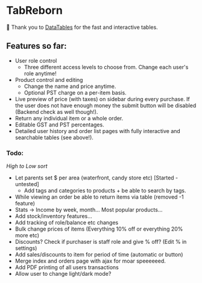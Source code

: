 # TabReborn
 
:raised_hands: Thank you to [DataTables](https://datatables.net) for the fast and interactive tables.

## Features so far:
- User role control
    - Three different access levels to choose from. Change each user's role anytime!
- Product control and editing
    - Change the name and price anytime.
    - Optional PST charge on a per-item basis.
- Live preview of price (with taxes) on sidebar during every purchase. If the user does not have enough money the submit button will be disabled (Backend check as well though!).
- Return any individual item or a whole order.
- Editable GST and PST percentages.
- Detailed user history and order list pages with fully interactive and searchable tables (see above!).

### Todo:
*High to Low sort*
- Let parents set $ per area (waterfront, candy store etc) [Started - untested]
    - Add tags and categories to products + be able to search by tags.
- While viewing an order be able to return items via table (removed -1 feature)
- Stats -> Income by week, month... Most popular products...
- Add stock/inventory features...
- Add tracking of role/balance etc changes
- Bulk change prices of items (Everything 10% off or everything 20% more etc)
- Discounts? Check if purchaser is staff role and give % off? (Edit % in settings)
- Add sales/discounts to item for period of time (automatic or button)
- Merge index and orders page with ajax for moar speeeeeed.
- Add PDF printing of all users transactions
- Allow user to change light/dark mode?